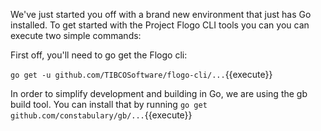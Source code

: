 We've just started you off with a brand new environment that just has Go installed. To get started with the Project Flogo CLI tools you can you can execute two simple commands:

First off, you'll need to go get the Flogo cli:

`go get -u github.com/TIBCOSoftware/flogo-cli/...`{{execute}}

In order to simplify development and building in Go, we are using the gb build tool. You can install that by running `go get github.com/constabulary/gb/...`{{execute}}
